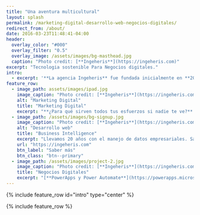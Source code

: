 ```yaml
---
title: "Una aventura multicultural"
layout: splash
permalink: /marketing-digital-desarrollo-web-negocios-digitales/
redirect_from: /about/
date: 2016-03-23T11:48:41-04:00
header:
  overlay_color: "#000"
  overlay_filter: "0.5"
  overlay_image: /assets/images/bg-masthead.jpg
  caption: "Photo credit: [**Ingeheris**](https://ingeheris.com)"
excerpt: "Tecnologia sostenible Para Negocios digitales."
intro: 
  - excerpt: '**La agencia Ingeheris** fue fundada inicialmente en **2004** en Burdeos Francia ofreciendo servicios integrales en **Marketing digital** y **desarrollo de aplicaciones de gestión de negocios**, acompañado del posicionamiento **SEO** y campañas de publicidad **SEM** adecuadas. Negociantes en vinos, traductores técnicos y muchos otros negocios se beneficiaron de nuestras prestaciones. Ahora la aventura continúa en **Madrid** y en particular en **Coslada**, siguiendo con nuestra misión de apoyar a los negocios locales llevamos la Inteligencia de Negocio (**Business Intelligence**) y el dominio de los datos al alcance de todos.'
feature_row:
  - image_path: assets/images/ipad.jpg
    image_caption: "Photo credit: [**Ingeheris**](https://ingeheris.com)"
    alt: "Marketing Digital"
    title: "Marketing Digital"
    excerpt: "**¿Para qué sirven todos tus esfuerzos si nadie te ve?** Para eso está el Marketing Digital y en esto te podemos echar una mano."
  - image_path: /assets/images/bg-signup.jpg
    image_caption: "Photo credit: [**Ingeheris**](https://ingeheris.com)"
    alt: "Desarrollo web"
    title: "Business Intelligence"
    excerpt: "Llevamos 20 años con el manejo de datos empresariales. Sabemos que no sólo se trate de ser capaz de visualizar tu datos pero de hacerles hablar  [**Pandas**](https://pandas.pydata.org/){:target='_blank'} y otras tecnologías BI serán tus amigas. Sin olvidar a nuestros compañeros **Python y SQL**"
    url: "https://ingeheris.com"
    btn_label: "Saber más"
    btn_class: "btn--primary"
  - image_path: /assets/images/project-2.jpg
    image_caption: "Photo credit: [**Ingeheris**](https://ingeheris.com)"
    title: "Negocios Digitales"
    excerpt: "[**PowerApps y Power Automate**](https://powerapps.microsoft.com/es-es/){:target='_blank'} pueden hacer milagros con la digitalización de los procesos de tu empresa, sin hablar de [**Teams y Microsoft 365**](https://www.microsoft.com/es-es/microsoft-365){:target='_blank'}. No creas que es algo de multinacionales. Podemos compartir contigo soluciones pragmáticas que te podrán sorprender por su eficiencia."
---
```


{% include feature_row id="intro" type="center" %}

{% include feature_row %}

